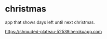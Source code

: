 # christmas
app that shows days left until next christmas.

https://shrouded-plateau-52539.herokuapp.com
